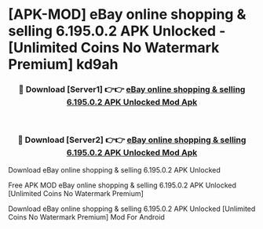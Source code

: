 # [APK-MOD] eBay online shopping & selling 6.195.0.2 APK Unlocked - [Unlimited Coins No Watermark Premium] kd9ah



<div align="center">
<h3>🔴 Download [Server1] 👉👉 <a href="https://momento.my/?title=eBay_online_shopping_&_selling_6.195.0.2_APK_Unlocked">eBay online shopping & selling 6.195.0.2 APK Unlocked Mod Apk</a></h3><br>

<h3>🔴 Download [Server2] 👉👉 <a href="https://momento.my/?title=eBay_online_shopping_&_selling_6.195.0.2_APK_Unlocked">eBay online shopping & selling 6.195.0.2 APK Unlocked Mod Apk</a></h3>
</div>



Download eBay online shopping & selling 6.195.0.2 APK Unlocked 

Free APK MOD eBay online shopping & selling 6.195.0.2 APK Unlocked [Unlimited Coins No Watermark Premium]

Download eBay online shopping & selling 6.195.0.2 APK Unlocked [Unlimited Coins No Watermark Premium] Mod For Android
